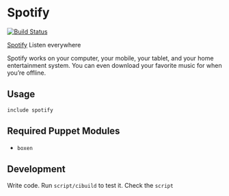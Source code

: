 # Spotify

[![Build Status](https://travis-ci.org/singuerinc/puppet-spotify.png?branch=master)](https://travis-ci.org/singuerinc/puppet-spotify)

[Spotify](https://www.spotify.com/us/) Listen everywhere

Spotify works on your computer, your mobile, your tablet, and your home entertainment system.
You can even download your favorite music for when you’re offline.

## Usage

```puppet
include spotify
```

## Required Puppet Modules

* `boxen`

## Development

Write code. Run `script/cibuild` to test it. Check the `script`
